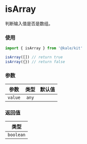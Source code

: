 # isArray

判断输入值是否是数组。

### 使用

```ts
import { isArray } from '@kale/kit'

isArray([]) // return true
isArray({}) // return false
```

### 参数

| 参数    | 类型  | 默认值 |
| ------- | :---: | -----: |
| `value` | `any` |        |

### 返回值

|   类型    |
| :-------: |
| `boolean` |
